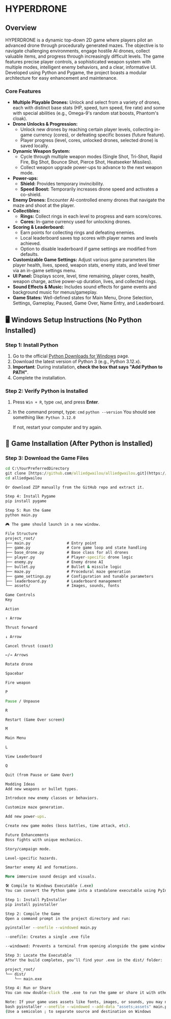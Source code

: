 # HYPERDRONE

## Overview

HYPERDRONE is a dynamic top-down 2D game where players pilot an advanced drone through procedurally generated mazes. The objective is to navigate challenging environments, engage hostile AI drones, collect valuable items, and progress through increasingly difficult levels. The game features precise player controls, a sophisticated weapon system with multiple modes, intelligent enemy behaviors, and a clear, informative UI. Developed using Python and Pygame, the project boasts a modular architecture for easy enhancement and maintenance.

### Core Features

* **Multiple Playable Drones:** Unlock and select from a variety of drones, each with distinct base stats (HP, speed, turn speed, fire rate) and some with special abilities (e.g., Omega-9's random stat boosts, Phantom's cloak).
* **Drone Unlocks & Progression:**
  * Unlock new drones by reaching certain player levels, collecting in-game currency (cores), or defeating specific bosses (future feature).
  * Player progress (level, cores, unlocked drones, selected drone) is saved locally.
* **Dynamic Weapon System:**
    * Cycle through multiple weapon modes (Single Shot, Tri-Shot, Rapid Fire, Big Shot, Bounce Shot, Pierce Shot, Heatseeker Missiles).
    * Collect weapon upgrade power-ups to advance to the next weapon mode.
* **Power-ups:**
    * **Shield:** Provides temporary invincibility.
    * **Speed Boost:** Temporarily increases drone speed and activates a co-shield.
* **Enemy Drones:** Encounter AI-controlled enemy drones that navigate the maze and shoot at the player.
* **Collectibles:**
    * **Rings:** Collect rings in each level to progress and earn score/cores.
    * **Cores:** In-game currency used for unlocking drones.
* **Scoring & Leaderboard:**
    * Earn points for collecting rings and defeating enemies.
    * Local leaderboard saves top scores with player names and levels achieved.
    * Option to disable leaderboard if game settings are modified from defaults.
* **Customizable Game Settings:** Adjust various game parameters like player health, lives, speed, weapon stats, enemy stats, and level timer via an in-game settings menu.
* **UI Panel:** Displays score, level, time remaining, player cores, health, weapon charge, active power-up duration, lives, and collected rings.
* **Sound Effects & Music:** Includes sound effects for game events and background music for menus/gameplay.
* **Game States:** Well-defined states for Main Menu, Drone Selection, Settings, Gameplay, Paused, Game Over, Name Entry, and Leaderboard.

## 🖥️ Windows Setup Instructions (No Python Installed)

### Step 1: Install Python

1. Go to the official [Python Downloads for Windows](https://www.python.org/downloads/windows/) page.
2. Download the latest version of Python 3 (e.g., Python 3.12.x).
3. **Important**: During installation, **check the box that says "Add Python to PATH"**.
4. Complete the installation.

### Step 2: Verify Python is Installed

1. Press `Win + R`, type `cmd`, and press **Enter**.
2. In the command prompt, type:
    `cmd`
    `python --version`
    You should see something like:
   `Python 3.12.0`

    If not, restart your computer and try again.

## 🚀 Game Installation (After Python is Installed)

### Step 3: Download the Game Files

```cmd
cd C:\YourPreferredDirectory
git clone [https://github.com/alliedgwailou/alliedgwailou.git](https://github.com/alliedgwailou/alliedgwailou.git)
cd alliedgwailou

Or download ZIP manually from the GitHub repo and extract it.

Step 4: Install Pygame
pip install pygame

Step 5: Run the Game
python main.py

🎮 The game should launch in a new window.

File Structure
project_root/
├── main.py                # Entry point
├── game.py                # Core game loop and state handling
├── base_drone.py          # Base class for all drones
├── player.py              # Player-specific drone logic
├── enemy.py               # Enemy drone AI
├── bullet.py              # Bullet & missile logic
├── maze.py                # Procedural maze generation
├── game_settings.py       # Configuration and tunable parameters
├── leaderboard.py         # Leaderboard management
└── assets/                # Images, sounds, fonts

Game Controls
Key

Action

↑ Arrow

Thrust forward

↓ Arrow

Cancel thrust (coast)

←/→ Arrows

Rotate drone

Spacebar

Fire weapon

P

Pause / Unpause

R

Restart (Game Over screen)

M

Main Menu

L

View Leaderboard

Q

Quit (from Pause or Game Over)

Modding Ideas
Add new weapons or bullet types.

Introduce new enemy classes or behaviors.

Customize maze generation.

Add new power-ups.

Create new game modes (boss battles, time attack, etc).

Future Enhancements
Boss fights with unique mechanics.

Story/campaign mode.

Level-specific hazards.

Smarter enemy AI and formations.

More immersive sound design and visuals.

🛠️ Compile to Windows Executable (.exe)
You can convert the Python game into a standalone executable using PyInstaller.

Step 1: Install PyInstaller
pip install pyinstaller

Step 2: Compile the Game
Open a command prompt in the project directory and run:

pyinstaller --onefile --windowed main.py

--onefile: Creates a single .exe file

--windowed: Prevents a terminal from opening alongside the game window

Step 3: Locate the Executable
After the build completes, you’ll find your .exe in the dist/ folder:

project_root/
└── dist/
    └── main.exe

Step 4: Run or Share
You can now double-click the .exe to run the game or share it with others. Python is not required to run the .exe.

Note: If your game uses assets like fonts, images, or sounds, you may need to bundle them using the --add-data option:
bash pyinstaller --onefile --windowed --add-data "assets;assets" main.py 
(Use a semicolon ; to separate source and destination on Windows